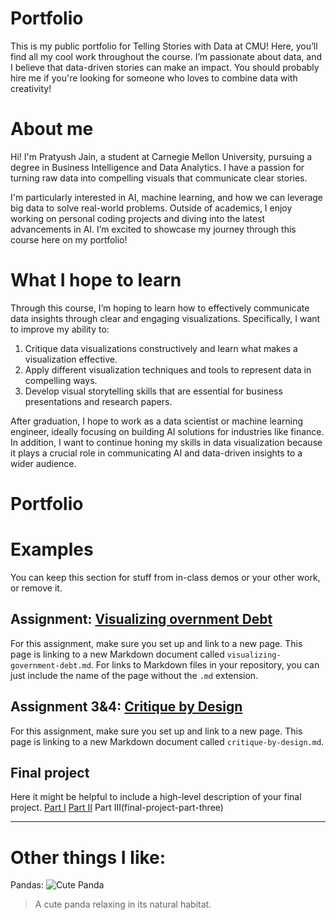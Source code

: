 # Portfolio
This is my public portfolio for Telling Stories with Data at CMU! Here, you’ll find all my cool work throughout the course. I’m passionate about data, and I believe that data-driven stories can make an impact. You should probably hire me if you're looking for someone who loves to combine data with creativity!

# About me
Hi! I'm Pratyush Jain, a student at Carnegie Mellon University, pursuing a degree in Business Intelligence and Data Analytics. I have a passion for turning raw data into compelling visuals that communicate clear stories.

I'm particularly interested in AI, machine learning, and how we can leverage big data to solve real-world problems. Outside of academics, I enjoy working on personal coding projects and diving into the latest advancements in AI. I’m excited to showcase my journey through this course here on my portfolio!

# What I hope to learn
Through this course, I’m hoping to learn how to effectively communicate data insights through clear and engaging visualizations. Specifically, I want to improve my ability to:
1. Critique data visualizations constructively and learn what makes a visualization effective.
2. Apply different visualization techniques and tools to represent data in compelling ways.
3. Develop visual storytelling skills that are essential for business presentations and research papers.

After graduation, I hope to work as a data scientist or machine learning engineer, ideally focusing on building AI solutions for industries like finance. In addition, I want to continue honing my skills in data visualization because it plays a crucial role in communicating AI and data-driven insights to a wider audience.

# Portfolio

# Examples
You can keep this section for stuff from in-class demos or your other work, or remove it. 

## Assignment: [Visualizing overnment Debt](visualizing-government-debt)
For this assignment, make sure you set up and link to a new page.  This page is linking to a new Markdown document called `visualizing-government-debt.md`.  For links to Markdown files in your repository, you can just include the name of the page without the `.md` extension. 

## Assignment 3&4: [Critique by Design](critique-by-design)
For this assignment, make sure you set up and link to a new page.  This page is linking to a new Markdown document called `critique-by-design.md`.  

## Final project
Here it might be helpful to include a high-level description of your final project. 
[Part I](final-project-part-one)
[Part II](final-project-part-two)
Part III(final-project-part-three)

---
# Other things I like:
Pandas:
![Cute Panda](panda.avif)
> A cute panda relaxing in its natural habitat.
